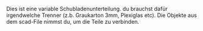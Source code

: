 Dies ist eine variable Schubladenunterteilung. du brauchst dafür irgendwelche Trenner (z.b. Graukarton 3mm, Plexiglas etc). Die
Objekte aus dem scad-File nimmst du, um die Teile zu verbinden.
